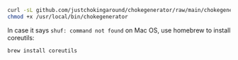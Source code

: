 ```sh
curl -sL github.com/justchokingaround/chokegenerator/raw/main/chokegenerator -o /usr/local/bin/chokegenerator &&
chmod +x /usr/local/bin/chokegenerator
```

In case it says `shuf: command not found` on Mac OS, use homebrew to install coreutils:
```sh
brew install coreutils
```
